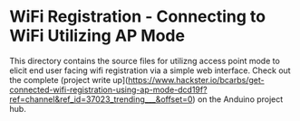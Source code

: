 # WiFi Registration - Connecting to WiFi Utilizing AP Mode

This directory contains the source files for utilizng access point mode to elicit end user facing wifi registration via a simple web interface. Check out the complete (project write up](https://www.hackster.io/bcarbs/get-connected-wifi-registration-using-ap-mode-dcd19f?ref=channel&ref_id=37023_trending___&offset=0) on the Anduino project hub.

